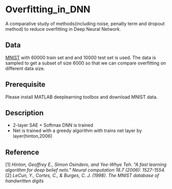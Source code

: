 # Overfitting_in_DNN
A comparative study of methods(including noise, penalty term and dropout method) to reduce overfitting in Deep Neural Network.

## Data
[MNIST](http://yann.lecun.com/exdb/mnist/) with 60000 train set and and 10000 test set is used. The data is sampled to  get a subset of size 6000 so that we can compare overfitting on different data size.

## Prerequisite
Please install MATLAB deeplearning toolbox and download MNIST data.

## Description
- 2-layer SAE + Softmax DNN is trained
- Net is trained with a greedy algorithm with trains net layer by layer(hinton,2006)

## Reference
[1] *Hinton, Geoffrey E., Simon Osindero, and Yee-Whye Teh. "A fast learning algorithm for deep belief nets." Neural computation 18.7 (2006): 1527-1554.*  
[2]	*LeCun, Y., Cortes, C., & Burges, C. J. (1998). The MNIST database of handwritten digits*
